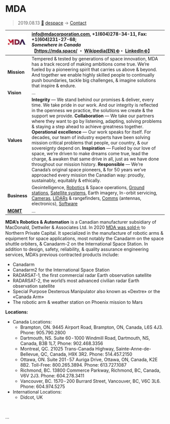 # MDA
> 2019.08.13 [🚀](../index/index.md) [despace](index.md) → [Contact](contact.md)

|[![](f/con/m/mda_logo1_thumb.jpg)](f/con/m/mda_logo1.png)|<info@mdacorporation.com>, +1(604)278-34-11, Fax: +1(604)231-27-68;<br> *Somewhere in Canada*<br> 【<https://mda.space/> ・ [Wikipedia(EN) ⎆](https://en.wikipedia.org/wiki/MDA_Space_Missions)・ [LinkedIn ⎆](https://www.linkedin.com/company/mdaspace)】|
|:--|:--|
|**Mission**|Tempered & tested by generations of space innovation, MDA has a track record of making ambitions come true. We’re fueled by a pioneering spirit that carries us above & beyond. And together we enable highly skilled people to continually push boundaries, tackle big challenges, & imagine solutions that inspire & endure.|
|**Vision**|…|
|**Values**|**Integrity** — We stand behind our promises & deliver, every time. We take pride in our work. And our integrity is reflected in the openness we practice, the solutions we create & the support we provide. **Collaboration** — We take our partners where they want to go by listening, adapting, solving problems & staying a step ahead to achieve greatness together. **Operational excellence** — Our work speaks for itself. For decades, our team of industry experts have been solving mission critical problems that people, our country, & our sovereignty depend on. **Inspiration** — Fueled by our love of space, we’re driven to make dreams come true, lead the charge, & awaken that same drive in all, just as we have done throughout our mission history. **Responsible** — We’re Canada’s original space pioneers, & for 50 years we’ve approached every mission the Canadian way: proudly, sustainably, equitably & ethically.|
|**Business**|Geointelligence, [Robotics](robotics.md) & Space operations, [Ground stations](scs.md), [Satellite systems](sc.md), Earth imagery, In-orbit servicing, [Cameras](cam.md), [LIDARs](doppler.md) & rangefinders, [Comms](comms.md) (antennas, electronics), [Software](soft.md)|
|**[MGMT](mgmt.md)**|…|

**MDA’s Robotics & Automation** is a Canadian manufacturer subsidiary of MacDonald, Dettwiler & Associates Ltd. In 2020 [MDA was sold ⎆](http://investor.maxar.com/investor-news/press-release-details/2019/Maxar-Technologies-to-Sell-MDA-to-Northern-Private-Capital-for-CAD1-Billion/default.aspx) to Northern Private Capital. It specialized in the manufacture of robotic arms & equipment for space applications, most notably the Canadarm on the space shuttle orbiters, & Canadarm-2 on the International Space Station. In addition to design, safety, reliability, & quality assurance engineering services, MDA’s previous contracted products include:

   - Canadarm
   - Canadarm2 for the International Space Station
   - RADARSAT-1, the first commercial radar Earth observation satellite
   - RADARSAT-2, the world’s most advanced civilian radar Earth observation satellite
   - Special Purpose Dexterous Manipulator also known as «Dextre» or the «Canada Arm»
   - The robotic arm & weather station on Phoenix mission to Mars

**Locations:**

   - Canada Locations:
      - Brampton, ON. 9445 Airport Road, Brampton, ON, Canada, L6S 4J3. Phone: 905.790.2800
      - Dartmouth, NS. Suite 60 ‑ 1000 Windmill Road, Dartmouth, NS, Canada, B3B 1L7, Phone: 902.468.3356
      - Montreal, QC. 21025 Trans-Canada Highway, Sainte-Anne-de-Bellevue, QC, Canada, H9X 3R2. Phone: 514.457.2150
      - Ottawa, ON. Suite 201 ‑ 57 Auriga Drive, Ottawa, ON, Canada, K2E 8B2. Toll-Free: 800.265.3894. Phone: 613.727.1087
      - Richmond, BC. 13800 Commerce Parkway, Richmond, BC, Canada, V6V 2J3. Phone: 604.278.3411
      - Vancouver, BC. 1570 ‑ 200 Burrard Street, Vancouver, BC, V6C 3L6. Phone: 604.974.5275
   - International Locations:
      - Didcot, UK


<p style="page-break-after:always"> </p>

…
